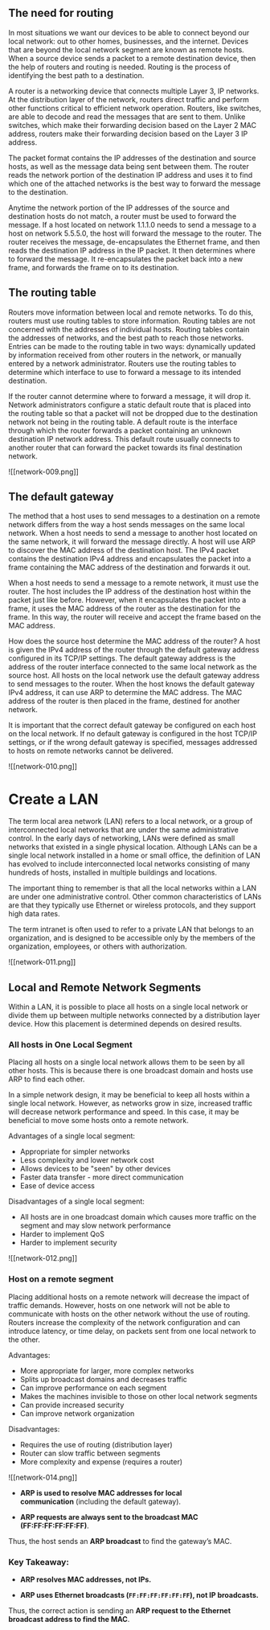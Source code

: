 ## The need for routing

In most situations we want our devices to be able to connect beyond our local network: out to other homes, businesses, and the internet. Devices that are beyond the local network segment are known as remote hosts. When a source device sends a packet to a remote destination device, then the help of routers and routing is needed. Routing is the process of identifying the best path to a destination.

A router is a networking device that connects multiple Layer 3, IP networks. At the distribution layer of the network, routers direct traffic and perform other functions critical to efficient network operation. Routers, like switches, are able to decode and read the messages that are sent to them. Unlike switches, which make their forwarding decision based on the Layer 2 MAC address, routers make their forwarding decision based on the Layer 3 IP address.

The packet format contains the IP addresses of the destination and source hosts, as well as the message data being sent between them. The router reads the network portion of the destination IP address and uses it to find which one of the attached networks is the best way to forward the message to the destination.

Anytime the network portion of the IP addresses of the source and destination hosts do not match, a router must be used to forward the message. If a host located on network 1.1.1.0 needs to send a message to a host on network 5.5.5.0, the host will forward the message to the router. The router receives the message, de-encapsulates the Ethernet frame, and then reads the destination IP address in the IP packet. It then determines where to forward the message. It re-encapsulates the packet back into a new frame, and forwards the frame on to its destination.

## The routing table

Routers move information between local and remote networks. To do this, routers must use routing tables to store information. Routing tables are not concerned with the addresses of individual hosts. Routing tables contain the addresses of networks, and the best path to reach those networks. Entries can be made to the routing table in two ways: dynamically updated by information received from other routers in the network, or manually entered by a network administrator. Routers use the routing tables to determine which interface to use to forward a message to its intended destination.

If the router cannot determine where to forward a message, it will drop it. Network administrators configure a static default route that is placed into the routing table so that a packet will not be dropped due to the destination network not being in the routing table. A default route is the interface through which the router forwards a packet containing an unknown destination IP network address. This default route usually connects to another router that can forward the packet towards its final destination network.

![[network-009.png]]

## The default gateway

The method that a host uses to send messages to a destination on a remote network differs from the way a host sends messages on the same local network. When a host needs to send a message to another host located on the same network, it will forward the message directly. A host will use ARP to discover the MAC address of the destination host. The IPv4 packet contains the destination IPv4 address and encapsulates the packet into a frame containing the MAC address of the destination and forwards it out.

When a host needs to send a message to a remote network, it must use the router. The host includes the IP address of the destination host within the packet just like before. However, when it encapsulates the packet into a frame, it uses the MAC address of the router as the destination for the frame. In this way, the router will receive and accept the frame based on the MAC address.

How does the source host determine the MAC address of the router? A host is given the IPv4 address of the router through the default gateway address configured in its TCP/IP settings. The default gateway address is the address of the router interface connected to the same local network as the source host. All hosts on the local network use the default gateway address to send messages to the router. When the host knows the default gateway IPv4 address, it can use ARP to determine the MAC address. The MAC address of the router is then placed in the frame, destined for another network.

It is important that the correct default gateway be configured on each host on the local network. If no default gateway is configured in the host TCP/IP settings, or if the wrong default gateway is specified, messages addressed to hosts on remote networks cannot be delivered.

![[network-010.png]]

# Create a LAN

The term local area network (LAN) refers to a local network, or a group of interconnected local networks that are under the same administrative control. In the early days of networking, LANs were defined as small networks that existed in a single physical location. Although LANs can be a single local network installed in a home or small office, the definition of LAN has evolved to include interconnected local networks consisting of many hundreds of hosts, installed in multiple buildings and locations.

The important thing to remember is that all the local networks within a LAN are under one administrative control. Other common characteristics of LANs are that they typically use Ethernet or wireless protocols, and they support high data rates.

The term intranet is often used to refer to a private LAN that belongs to an organization, and is designed to be accessible only by the members of the organization, employees, or others with authorization.

![[network-011.png]]

## Local and Remote Network Segments

Within a LAN, it is possible to place all hosts on a single local network or divide them up between multiple networks connected by a distribution layer device. How this placement is determined depends on desired results.

### All hosts in One Local Segment

Placing all hosts on a single local network allows them to be seen by all other hosts. This is because there is one broadcast domain and hosts use ARP to find each other.

In a simple network design, it may be beneficial to keep all hosts within a single local network. However, as networks grow in size, increased traffic will decrease network performance and speed. In this case, it may be beneficial to move some hosts onto a remote network.

Advantages of a single local segment:

- Appropriate for simpler networks
- Less complexity and lower network cost
- Allows devices to be "seen" by other devices
- Faster data transfer - more direct communication
- Ease of device access

Disadvantages of a single local segment:

- All hosts are in one broadcast domain which causes more traffic on the segment and may slow network performance
- Harder to implement QoS
- Harder to implement security

![[network-012.png]]
### Host on a remote segment

Placing additional hosts on a remote network will decrease the impact of traffic demands. However, hosts on one network will not be able to communicate with hosts on the other network without the use of routing. Routers increase the complexity of the network configuration and can introduce latency, or time delay, on packets sent from one local network to the other.

Advantages:

- More appropriate for larger, more complex networks
- Splits up broadcast domains and decreases traffic
- Can improve performance on each segment
- Makes the machines invisible to those on other local network segments
- Can provide increased security
- Can improve network organization

Disadvantages:

- Requires the use of routing (distribution layer)
- Router can slow traffic between segments
- More complexity and expense (requires a router)

![[network-014.png]]

- **ARP is used to resolve MAC addresses for local communication** (including the default gateway).
    
- **ARP requests are always sent to the broadcast MAC (FF:FF:FF:FF:FF:FF)**.
    

Thus, the host sends an **ARP broadcast** to find the gateway’s MAC.

### Key Takeaway:

- **ARP resolves MAC addresses, not IPs.**
    
- **ARP uses Ethernet broadcasts (`FF:FF:FF:FF:FF:FF`), not IP broadcasts.**
    

Thus, the correct action is sending an **ARP request to the Ethernet broadcast address to find the MAC**.